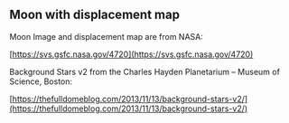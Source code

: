 ## Moon with displacement map

Moon Image and displacement map are from NASA:

[https://svs.gsfc.nasa.gov/4720](https://svs.gsfc.nasa.gov/4720)

Background Stars v2 from the Charles Hayden Planetarium – Museum of Science, Boston:

[https://thefulldomeblog.com/2013/11/13/background-stars-v2/](https://thefulldomeblog.com/2013/11/13/background-stars-v2/)
